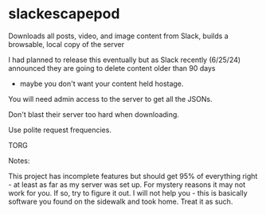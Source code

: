 # slackescapepod
Downloads all posts, video, and image content from Slack, builds a browsable, local copy of the server




I had planned to release this eventually
but as Slack recently (6/25/24) announced they are
going to delete content older than 90 days
- maybe you don't want your content held hostage.

You will need admin access to the server to get all the JSONs.

Don't blast their server too hard when downloading.

Use polite request frequencies.


TORG



Notes:

This project has incomplete features but should get 95% of everything right - at least as far as my server was set up. For mystery reasons it may not work for you. If so, try to figure it out. I will not help you - this is basically software you found on the sidewalk and took home. Treat it as such.
